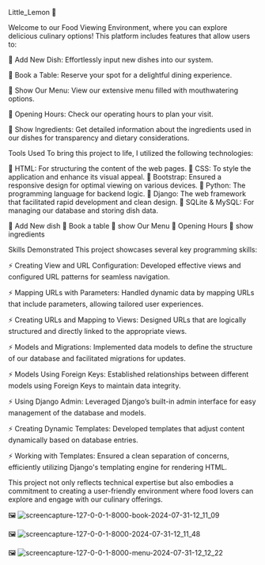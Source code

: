 Little_Lemon 🍋

Welcome to our Food Viewing Environment, where you can explore delicious culinary options! This platform includes features that allow users to:

🍋 Add New Dish: Effortlessly input new dishes into our system.

🍋 Book a Table: Reserve your spot for a delightful dining experience.

🍋 Show Our Menu: View our extensive menu filled with mouthwatering options.

🍋 Opening Hours: Check our operating hours to plan your visit.

🍋 Show Ingredients: Get detailed information about the ingredients used in our dishes for transparency and dietary considerations.

Tools Used
To bring this project to life, I utilized the following technologies:

🔰 HTML: For structuring the content of the web pages.
🔰 CSS: To style the application and enhance its visual appeal.
🔰 Bootstrap: Ensured a responsive design for optimal viewing on various devices.
🔰 Python: The programming language for backend logic.
🔰 Django: The web framework that facilitated rapid development and clean design.
🔰 SQLite & MySQL: For managing our database and storing dish data.


🍋 Add New dish
🍋 Book a table
🍋 show Our Menu
🍋 Opening Hours
🍋 show ingredients

Skills Demonstrated
This project showcases several key programming skills:

⚡️ Creating View and URL Configuration: Developed effective views and configured URL patterns for seamless navigation.

⚡️ Mapping URLs with Parameters: Handled dynamic data by mapping URLs that include parameters, allowing tailored user experiences.

⚡️ Creating URLs and Mapping to Views: Designed URLs that are logically structured and directly linked to the appropriate views.

⚡️ Models and Migrations: Implemented data models to define the structure of our database and facilitated migrations for updates.

⚡️ Models Using Foreign Keys: Established relationships between different models using Foreign Keys to maintain data integrity.

⚡️ Using Django Admin: Leveraged Django’s built-in admin interface for easy management of the database and models.

⚡️ Creating Dynamic Templates: Developed templates that adjust content dynamically based on database entries.

⚡️ Working with Templates: Ensured a clean separation of concerns, efficiently utilizing Django's templating engine for rendering HTML.

This project not only reflects technical expertise but also embodies a commitment to creating a user-friendly environment where food lovers can explore and engage with our culinary offerings.


  



🖼️    ![screencapture-127-0-0-1-8000-book-2024-07-31-12_11_09](https://github.com/user-attachments/assets/655148fe-71c4-4c9a-9b04-bda3ddd298b6)

🖼️   ![screencapture-127-0-0-1-8000-2024-07-31-12_11_48](https://github.com/user-attachments/assets/f99a05d4-a2ea-40e3-a6ba-d1981dca3002)

🖼️  ![screencapture-127-0-0-1-8000-menu-2024-07-31-12_12_22](https://github.com/user-attachments/assets/ffb0a277-5e68-4679-95e2-451ae2b212a6)

